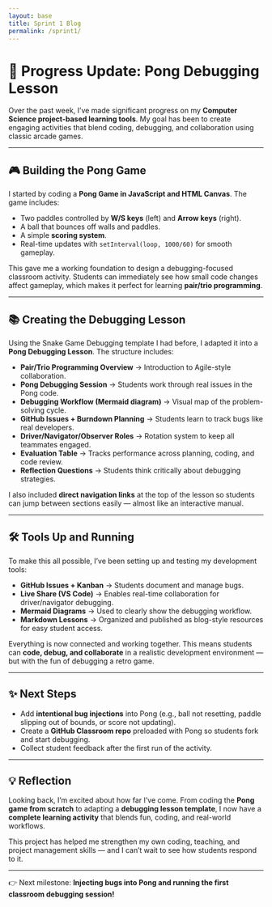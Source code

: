 ```yaml
---
layout: base
title: Sprint 1 Blog
permalink: /sprint1/
---
```


# 🚀 Progress Update: Pong Debugging Lesson  

Over the past week, I’ve made significant progress on my **Computer Science project-based learning tools**. My goal has been to create engaging activities that blend coding, debugging, and collaboration using classic arcade games.  

---

## 🎮 Building the Pong Game  

I started by coding a **Pong Game in JavaScript and HTML Canvas**. The game includes:  
- Two paddles controlled by **W/S keys** (left) and **Arrow keys** (right).  
- A ball that bounces off walls and paddles.  
- A simple **scoring system**.  
- Real-time updates with `setInterval(loop, 1000/60)` for smooth gameplay.  

This gave me a working foundation to design a debugging-focused classroom activity. Students can immediately see how small code changes affect gameplay, which makes it perfect for learning **pair/trio programming**.  

---

## 📚 Creating the Debugging Lesson  

Using the Snake Game Debugging template I had before, I adapted it into a **Pong Debugging Lesson**. The structure includes:  

- **Pair/Trio Programming Overview** → Introduction to Agile-style collaboration.  
- **Pong Debugging Session** → Students work through real issues in the Pong code.  
- **Debugging Workflow (Mermaid diagram)** → Visual map of the problem-solving cycle.  
- **GitHub Issues + Burndown Planning** → Students learn to track bugs like real developers.  
- **Driver/Navigator/Observer Roles** → Rotation system to keep all teammates engaged.  
- **Evaluation Table** → Tracks performance across planning, coding, and code review.  
- **Reflection Questions** → Students think critically about debugging strategies.  

I also included **direct navigation links** at the top of the lesson so students can jump between sections easily — almost like an interactive manual.  

---

## 🛠️ Tools Up and Running  

To make this all possible, I’ve been setting up and testing my development tools:  

- **GitHub Issues + Kanban** → Students document and manage bugs.  
- **Live Share (VS Code)** → Enables real-time collaboration for driver/navigator debugging.  
- **Mermaid Diagrams** → Used to clearly show the debugging workflow.  
- **Markdown Lessons** → Organized and published as blog-style resources for easy student access.  

Everything is now connected and working together. This means students can **code, debug, and collaborate** in a realistic development environment — but with the fun of debugging a retro game.  

---

## ✨ Next Steps  

- Add **intentional bug injections** into Pong (e.g., ball not resetting, paddle slipping out of bounds, or score not updating).  
- Create a **GitHub Classroom repo** preloaded with Pong so students fork and start debugging.  
- Collect student feedback after the first run of the activity.  

---

## 💡 Reflection  

Looking back, I’m excited about how far I’ve come. From coding the **Pong game from scratch** to adapting a **debugging lesson template**, I now have a **complete learning activity** that blends fun, coding, and real-world workflows.  

This project has helped me strengthen my own coding, teaching, and project management skills — and I can’t wait to see how students respond to it.  

---

👉 Next milestone: **Injecting bugs into Pong and running the first classroom debugging session!**  
